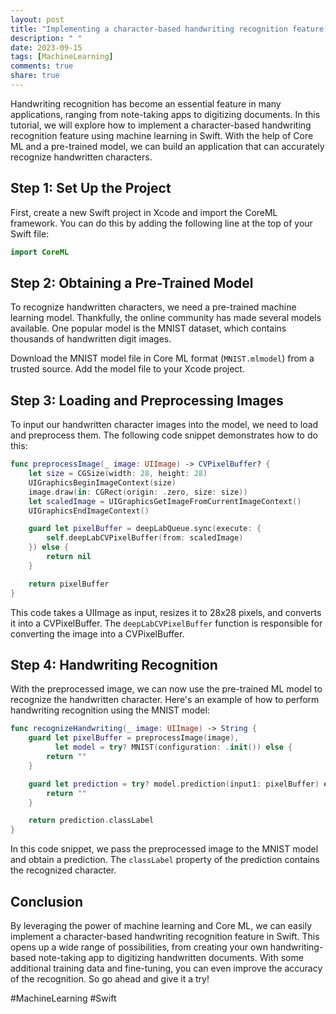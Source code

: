 ```yaml
---
layout: post
title: "Implementing a character-based handwriting recognition feature using machine learning in Swift"
description: " "
date: 2023-09-15
tags: [MachineLearning]
comments: true
share: true
---
```


Handwriting recognition has become an essential feature in many applications, ranging from note-taking apps to digitizing documents. In this tutorial, we will explore how to implement a character-based handwriting recognition feature using machine learning in Swift. With the help of Core ML and a pre-trained model, we can build an application that can accurately recognize handwritten characters.

## Step 1: Set Up the Project

First, create a new Swift project in Xcode and import the CoreML framework. You can do this by adding the following line at the top of your Swift file:

```swift
import CoreML
```

## Step 2: Obtaining a Pre-Trained Model

To recognize handwritten characters, we need a pre-trained machine learning model. Thankfully, the online community has made several models available. One popular model is the MNIST dataset, which contains thousands of handwritten digit images.

Download the MNIST model file in Core ML format (`MNIST.mlmodel`) from a trusted source. Add the model file to your Xcode project.

## Step 3: Loading and Preprocessing Images

To input our handwritten character images into the model, we need to load and preprocess them. The following code snippet demonstrates how to do this:

```swift
func preprocessImage(_ image: UIImage) -> CVPixelBuffer? {
    let size = CGSize(width: 28, height: 28)
    UIGraphicsBeginImageContext(size)
    image.draw(in: CGRect(origin: .zero, size: size))
    let scaledImage = UIGraphicsGetImageFromCurrentImageContext()
    UIGraphicsEndImageContext()

    guard let pixelBuffer = deepLabQueue.sync(execute: {
        self.deepLabCVPixelBuffer(from: scaledImage)
    }) else {
        return nil
    }

    return pixelBuffer
}
```

This code takes a UIImage as input, resizes it to 28x28 pixels, and converts it into a CVPixelBuffer. The `deepLabCVPixelBuffer` function is responsible for converting the image into a CVPixelBuffer.

## Step 4: Handwriting Recognition

With the preprocessed image, we can now use the pre-trained ML model to recognize the handwritten character. Here's an example of how to perform handwriting recognition using the MNIST model:

```swift
func recognizeHandwriting(_ image: UIImage) -> String {
    guard let pixelBuffer = preprocessImage(image),
          let model = try? MNIST(configuration: .init()) else {
        return ""
    }

    guard let prediction = try? model.prediction(input1: pixelBuffer) else {
        return ""
    }

    return prediction.classLabel
}
```

In this code snippet, we pass the preprocessed image to the MNIST model and obtain a prediction. The `classLabel` property of the prediction contains the recognized character.

## Conclusion

By leveraging the power of machine learning and Core ML, we can easily implement a character-based handwriting recognition feature in Swift. This opens up a wide range of possibilities, from creating your own handwriting-based note-taking app to digitizing handwritten documents. With some additional training data and fine-tuning, you can even improve the accuracy of the recognition. So go ahead and give it a try!

#MachineLearning #Swift